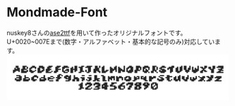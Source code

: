 # Mondmade-Font
nuskey8さんの[ase2ttf](https://ase2ttf.com/)を用いて作ったオリジナルフォントです。
U+0020~007Eまで(数字・アルファベット・基本的な記号のみ)対応しています。
![sample image](sampleImage.png)
